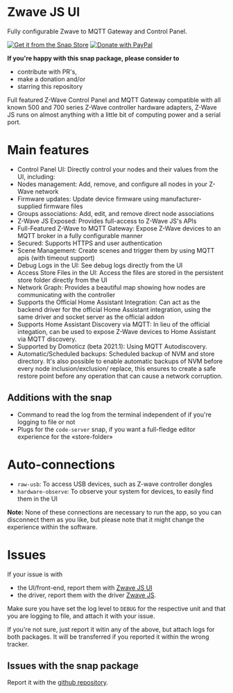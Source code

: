 # Zwave JS UI

Fully configurable Zwave to MQTT Gateway and Control Panel.

[![Get it from the Snap Store](https://snapcraft.io/static/images/badges/en/snap-store-black.svg)](https://snapcraft.io/zwave-js-ui)
[![Donate with PayPal](https://giaever.online/paypal-donate-button.png)](https://www.paypal.com/cgi-bin/webscr?cmd=_s-xclick&hosted_button_id=69NA8SXXFBDBN&source=https://snapcraft.io/zwave-js-ui)

**If you're happy with this snap package, please consider to**
- contribute with PR's,
- make a donation and/or 
- starring this repository

Full featured Z-Wave Control Panel and MQTT Gateway compatible with all known 500 and 
700 series Z-Wave controller hardware adapters, Z-Wave JS runs on almost anything with 
a little bit of computing power and a serial port.

# Main features
- Control Panel UI: Directly control your nodes and their values from the UI, including:
- Nodes management: Add, remove, and configure all nodes in your Z-Wave network
- Firmware updates: Update device firmware using manufacturer-supplied firmware files
- Groups associations: Add, edit, and remove direct node associations
- Z-Wave JS Exposed: Provides full-access to Z-Wave JS's APIs
- Full-Featured Z-Wave to MQTT Gateway: Expose Z-Wave devices to an MQTT broker in a 
  fully configurable manner
- Secured: Supports HTTPS and user authentication
- Scene Management: Create scenes and trigger them by using MQTT apis (with timeout 
  support)
- Debug Logs in the UI: See debug logs directly from the UI
- Access Store Files in the UI: Access the files are stored in the persistent store 
  folder directly from the UI
- Network Graph: Provides a beautiful map showing how nodes are communicating with the 
  controller
- Supports the Official Home Assistant Integration: Can act as the backend driver for 
  the official Home Assistant integration, using the same driver and socket server as 
  the official addon
- Supports Home Assistant Discovery via MQTT: In lieu of the official integation, can 
  be used to expose Z-Wave devices to Home Assistant via MQTT discovery.
- Supported by Domoticz (beta 2021.1): Using MQTT Autodiscovery.
- Automatic/Scheduled backups: Scheduled backup of NVM and store directory. It's also 
  possible to enable automatic backups of NVM before every node inclusion/exclusion/
  replace, this ensures to create a safe restore point before any operation that can 
  cause a network corruption.

## Additions with the snap
- Command to read the log from the terminal independent of if you're logging to file 
  or not
- Plugs for the `code-server` snap, if you want a full-fledge editor experience for 
  the «store-folder»

# Auto-connections
- `raw-usb`: To access USB devices, such as Z-wave controller dongles
- `hardware-observe`: To observe your system for devices, to easily find them in the UI

**Note:** None of these connections are necessary to run the app, so you can disconnect 
them as you like, but please note that it might change the experience within the software.

# Issues
If your issue is with 
- the UI/front-end, report them with [Zwave JS UI](https://github.com/zwave-js/zwave-js-ui/issues)
- the driver, report them with the driver [Zwave JS](https://github.com/zwave-js/node-zwave-js/issues).

Make sure you have set the log level to `DEBUG` for the respective unit and that you are
logging to file, and attach it with your issue.

If you're not sure, just report it witin any of the above, but attach logs for both 
packages. It will be transferred if you reported it within the wrong tracker.
## Issues with the snap package
Report it with the [github repository](https://github.com/giaever-online-iot/zwave-js-ui/issues).
